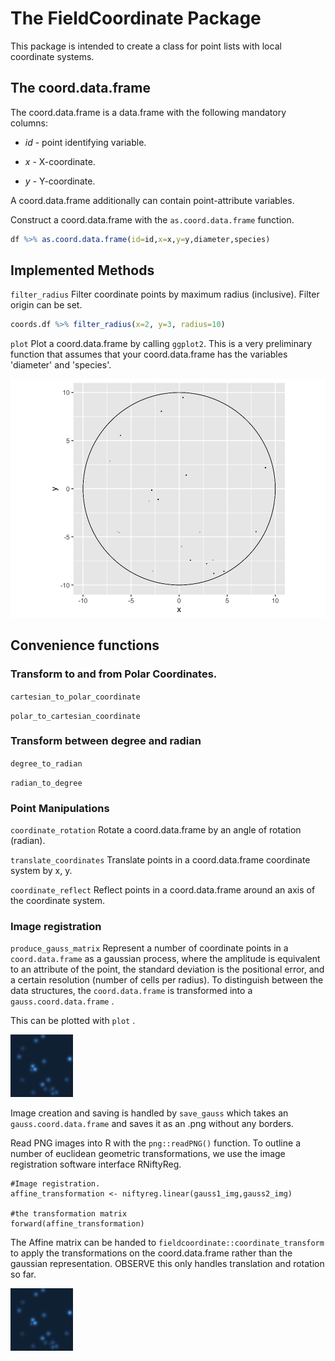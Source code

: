 # The FieldCoordinate Package

This package is intended to create a class for point lists with local coordinate systems.

## The coord.data.frame

The coord.data.frame is a data.frame with the following mandatory columns:

-   *id* - point identifying variable.

-   *x* - X-coordinate.

-   *y -* Y-coordinate.

A coord.data.frame additionally can contain point-attribute variables.

Construct a coord.data.frame with the `as.coord.data.frame` function.

``` R
df %>% as.coord.data.frame(id=id,x=x,y=y,diameter,species)
```

## Implemented Methods

`filter_radius` Filter coordinate points by maximum radius (inclusive). Filter origin can be set.

``` R
coords.df %>% filter_radius(x=2, y=3, radius=10)
```

`plot` Plot a coord.data.frame by calling `ggplot2`. This is a very preliminary function that assumes that your coord.data.frame has the variables 'diameter' and 'species'.

![A simple plot of a coord.data.frame](<https://github.com/Silviculturalist/fieldcoordinate/blob/main/img/coordinate_plot.png?raw=true>)

## Convenience functions

### Transform to and from Polar Coordinates.

`cartesian_to_polar_coordinate`

`polar_to_cartesian_coordinate`

### Transform between degree and radian

`degree_to_radian`

`radian_to_degree`

### Point Manipulations

`coordinate_rotation` Rotate a coord.data.frame by an angle of rotation (radian).

`translate_coordinates` Translate points in a coord.data.frame coordinate system by x, y.

`coordinate_reflect` Reflect points in a coord.data.frame around an axis of the coordinate system.

### Image registration

`produce_gauss_matrix` Represent a number of coordinate points in a `coord.data.frame` as a gaussian process, where the amplitude is equivalent to an attribute of the point, the standard deviation is the positional error, and a certain resolution (number of cells per radius). To distinguish between the data structures, the `coord.data.frame` is transformed into a `gauss.coord.data.frame` .

This can be plotted with `plot` .

![A gaussian signal representation of a coord.data.frame](<https://github.com/Silviculturalist/fieldcoordinate/blob/main/img/gauss1.png?raw=true>)

Image creation and saving is handled by `save_gauss` which takes an `gauss.coord.data.frame` and saves it as an .png without any borders.

Read PNG images into R with the `png::readPNG()` function. To outline a number of euclidean geometric transformations, we use the image registration software interface RNiftyReg.

```{r}
#Image registration.
affine_transformation <- niftyreg.linear(gauss1_img,gauss2_img)

#the transformation matrix
forward(affine_transformation)
```

The Affine matrix can be handed to `fieldcoordinate::coordinate_transform` to apply the transformations on the coord.data.frame rather than the gaussian representation. OBSERVE this only handles translation and rotation so far.

![source, target, transformed source](<https://github.com/Silviculturalist/fieldcoordinate/blob/main/img/animation.gif?raw=true>)
